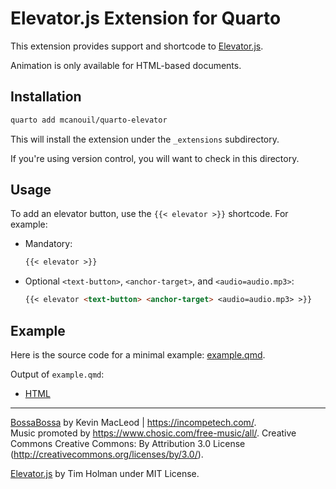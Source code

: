 # Elevator.js Extension for Quarto

This extension provides support and shortcode to [Elevator.js](https://github.com/tholman/elevator.js).

Animation is only available for HTML-based documents.

## Installation

```sh
quarto add mcanouil/quarto-elevator
```

This will install the extension under the `_extensions` subdirectory.

If you're using version control, you will want to check in this directory.

## Usage

To add an elevator button, use the `{{< elevator >}}` shortcode. For example:

- Mandatory:

  ```markdown
  {{< elevator >}}
  ```

- Optional `<text-button>`, `<anchor-target>`, and `<audio=audio.mp3>`:

  ```markdown
  {{< elevator <text-button> <anchor-target> <audio=audio.mp3> >}}
  ```

## Example

Here is the source code for a minimal example: [example.qmd](example.qmd).

Output of `example.qmd`:

- [HTML](https://m.canouil.dev/quarto-elevator/)

---

[BossaBossa](_extensions/elevator/BossaBossa.mp3) by Kevin MacLeod | <https://incompetech.com/>.  
Music promoted by <https://www.chosic.com/free-music/all/>.
Creative Commons Creative Commons: By Attribution 3.0 License (<http://creativecommons.org/licenses/by/3.0/>).

[Elevator.js](https://github.com/tholman/elevator.js) by Tim Holman under MIT License.
